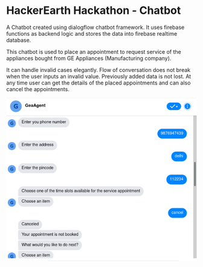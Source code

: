 # HackerEarth Hackathon - Chatbot
A Chatbot created using dialogflow chatbot framework. It uses firebase functions as backend logic and stores the data into firebase realtime database.

This chatbot is used to place an appointment to request service of the appliances bought from GE Appliances (Manufacturing company).

It can handle invalid cases elegantly. Flow of conversation does not break when the user inputs an invalid value. Previously added data is not lost.
At any time user can get the details of the placed appointments and can also cancel the appointments.

![alt text](https://github.com/adityaviki/GEAgent-Chatbot/blob/master/Screenshot%20from%202021-08-03%2010-47-43.png)
